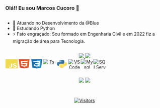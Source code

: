 
### Olá!! Eu sou Marcos Cucoro 👋

##

- 🔭 Atuando no Desenvolvimento da @Blue
- 🌱 Estudando Python
- ⚡ Fato engraçado: Sou formado em Engenharia Civil e em 2022 fiz a migração de área para Tecnologia.

##

<div align="center">
  <a href="https://github.com/MarcosCucoro">
  <img height="150em" src="https://github-readme-stats.vercel.app/api?username=Cucoro&show_icons=true&theme=dark&count_private=true"/>
  <img height="150em" src="https://github-readme-stats.vercel.app/api/top-langs/?username=Cucoro&layout=compact&langs_count=10&theme=dark"/>
</div>
    
<div align="center" style="display: flex"><br>
  <img align="center" alt="Js" height="30" width="40" src="https://raw.githubusercontent.com/devicons/devicon/master/icons/javascript/javascript-plain.svg">
  <img align="center" alt="HTML" height="30" width="40" src="https://raw.githubusercontent.com/devicons/devicon/master/icons/html5/html5-original.svg">
  <img align="center" alt="CSS" height="30" width="40" src="https://raw.githubusercontent.com/devicons/devicon/master/icons/css3/css3-original.svg">
  <img align="center" alt="Ts" height="30" width="40" src="https://cdn.jsdelivr.net/gh/devicons/devicon/icons/typescript/typescript-original.svg" />
  <img align="center" alt="Python" height="30" width="40" src="https://raw.githubusercontent.com/devicons/devicon/master/icons/python/python-original.svg">
  <img align="center" alt="VSCode" height="30" width="40" src="https://cdn.jsdelivr.net/gh/devicons/devicon/icons/vscode/vscode-original.svg"/>
  <img align="center" alt="Mysql" height="30" width="40" src="https://cdn.jsdelivr.net/gh/devicons/devicon/icons/mysql/mysql-original.svg" />
  <img align="center" alt="SQLServer" height="30" width="40" src="https://cdn.jsdelivr.net/gh/devicons/devicon/icons/microsoftsqlserver/microsoftsqlserver-plain.svg">
</div>
                
##
  
<div align="center"> 
  <a href="https://instagram.com/marcoscucoro" target="_blank"><img src="https://img.shields.io/badge/-Instagram-%23E4405F?style=for-the-badge&logo=instagram&logoColor=white" target="_blank"></a>
  <a href="https://www.linkedin.com/in/marcos-cucoro-15b23a95" target="_blank"><img src="https://img.shields.io/badge/-LinkedIn-%230077B5?style=for-the-badge&logo=linkedin&logoColor=white" target="_blank"></a> 
</div>

<p align="center">
    <a href="https://github.com/Cucoro/Cucoro/blob/output/github-contribution-grid-snake.svg">
      <img alt="" src="https://github.com/Cucoro/Cucoro/blob/output/github-contribution-grid-snake.svg" />
    </a>

<p align="center">
    <a href="https://visitor-badge.glitch.me/badge?page_id=Cucoro.Cucoro">
      <img alt="Visitors" src="https://visitor-badge.glitch.me/badge?page_id=Cucoro.Cucoro" />
    </a>

